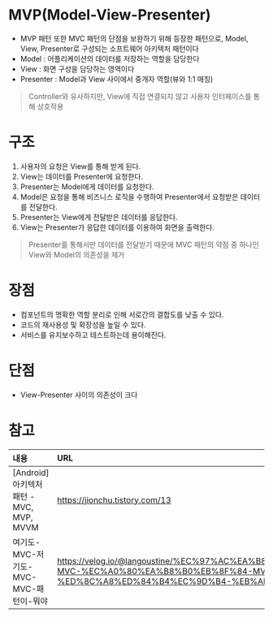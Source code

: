 # MVP(Model-View-Presenter)
- MVP 패턴 또한 MVC 패턴의 단점을 보완하기 위해 등장한 패턴으로, Model, View, Presenter로 구성되는 소프트웨어 아키텍처 패턴이다
- Model : 어플리케이션의 데이터를 저장하는 역할을 담당한다
- View : 화면 구성을 담당하는 영역이다
- Presenter : Model과 View 사이에서 중개자 역할(뷰와 1:1 매칭)
> Controller와 유사하지만, View에 직접 연결되지 않고 사용자 인터페이스를 통해 상호작용

# 구조
1. 사용자의 요청은 View를 통해 받게 된다.
2. View는 데이터를 Presenter에 요청한다.
3. Presenter는 Model에게 데이터를 요청한다.
4. Model은 요청을 통해 비즈니스 로직을 수행하여 Presenter에서 요청받은 데이터를 전달한다.
5. Presenter는 View에게 전달받은 데이터를 응답한다.
6. View는 Presenter가 응답한 데이터를 이용하여 화면을 출력한다.
> Presenter를 통해서만 데이터를 전달받기 때문에 MVC 패턴의 약점 중 하나인 View와 Model의 의존성을 제거

# 장점
- 컴포넌트의 명확한 역할 분리로 인해 서로간의 결합도를 낮출 수 있다.
- 코드의 재사용성 및 확장성을 높일 수 있다.
- 서비스를 유지보수하고 테스트하는데 용이해진다.

# 단점
- View-Presenter 사이의 의존성이 크다

# 참고

|내용|URL|
|:---|:---|
|[Android] 아키텍처 패턴 - MVC, MVP, MVVM|https://jionchu.tistory.com/13|
|여기도-MVC-저기도-MVC-MVC-패턴이-뭐야|https://velog.io/@langoustine/%EC%97%AC%EA%B8%B0%EB%8F%84-MVC-%EC%A0%80%EA%B8%B0%EB%8F%84-MVC-MVC-%ED%8C%A8%ED%84%B4%EC%9D%B4-%EB%AD%90%EC%95%BC|